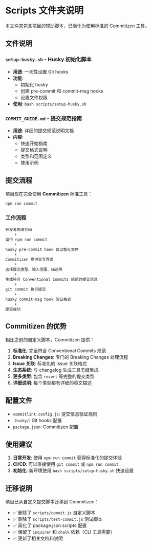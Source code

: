 # Scripts 文件夹说明

本文件夹包含项目的辅助脚本，已简化为使用标准的 Commitizen 工具。

## 文件说明

### `setup-husky.sh` - Husky 初始化脚本
- **用途**: 一次性设置 Git hooks
- **功能**: 
  - 初始化 husky
  - 创建 pre-commit 和 commit-msg hooks
  - 设置文件权限
- **使用**: `bash scripts/setup-husky.sh`

### `COMMIT_GUIDE.md` - 提交规范指南
- **用途**: 详细的提交规范说明文档
- **内容**: 
  - 快速开始指南
  - 提交格式说明
  - 类型和范围定义
  - 使用示例

## 提交流程

项目现在完全使用 **Commitizen** 标准工具：

```bash
npm run commit
```

### 工作流程

```
开发者修改代码
    ↓
运行 npm run commit
    ↓
husky pre-commit hook 自动暂存文件
    ↓
Commitizen 提供交互界面
    ↓
选择提交类型、输入范围、描述等
    ↓
生成符合 Conventional Commits 规范的提交信息
    ↓
git commit 执行提交
    ↓
husky commit-msg hook 验证格式
    ↓
提交成功
```

## Commitizen 的优势

相比之前的自定义脚本，Commitizen 提供：

1. **标准化**: 完全符合 Conventional Commits 规范
2. **Breaking Changes**: 专门的 Breaking Changes 处理流程
3. **Issue 关联**: 标准化的 Issue 关联格式
4. **生态系统**: 与 changelog 生成工具无缝集成
5. **更多类型**: 包含 `revert` 等完整的提交类型
6. **详细说明**: 每个类型都有详细的英文描述

## 配置文件

- `commitlint.config.js`: 提交信息验证规则
- `.husky/`: Git hooks 配置
- `package.json`: Commitizen 配置

## 使用建议

1. **日常开发**: 使用 `npm run commit` 获得标准化的提交体验
2. **CI/CD**: 可以直接使用 `git commit` 或 `npm run commit`
3. **初始化**: 新环境使用 `bash scripts/setup-husky.sh` 快速设置

## 迁移说明

项目已从自定义提交脚本迁移到 Commitizen：

- ✅ 删除了 `scripts/commit.js` 自定义脚本
- ✅ 删除了 `scripts/test-commit.js` 测试脚本
- ✅ 简化了 package.json scripts 配置
- ✅ 保留了 `inquirer` 和 `chalk` 依赖（CLI 工具需要）
- ✅ 更新了相关文档和说明
